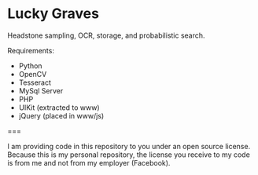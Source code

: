 # Lucky Graves
Headstone sampling, OCR, storage, and probabilistic search.

Requirements:
- Python
- OpenCV
- Tesseract
- MySql Server
- PHP
- UIKit (extracted to www)
- jQuery (placed in www/js)

===

I am providing code in this repository to you under an open source license. Because this is my personal repository, the license you receive to my code is from me and not from my employer (Facebook).
